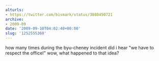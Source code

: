 ```yaml
---
alturls:
- https://twitter.com/bismark/status/3880450721
archive:
- 2009-09
date: '2009-09-10T04:02:40+00:00'
slug: '1252555360'
---
```


how many times during the byu-cheney incident did i hear "we have to respect the office!" wow, what happened to that idea?

